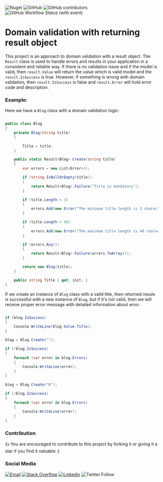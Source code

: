 ![Nuget](https://img.shields.io/nuget/v/DomainValidation.NET)
![GitHub](https://img.shields.io/github/license/ipazooki/DomainValidation)
![GitHub contributors](https://img.shields.io/github/contributors/ipazooki/DomainValidation)
![GitHub Workflow Status (with event)](https://img.shields.io/github/actions/workflow/status/ipazooki/DomainValidation/dotnet.yml)

# Domain validation with returning result object

This project is an approach to domain validation with a result object. The `Result` class is used to handle errors and results in your application in a consistent and reliable way. If there is no validation issue and if the model is valid, then `result.Value` will return the value which is valid model and the `result.IsSuccess` is true. However, if something is wrong with domain validation, then `result.IsSuccess` is false and `result.Error` will hold error code and description. 

### Example:

Here we have a `Blog` class with a domain validation logic:

```csharp

public class Blog
{
    private Blog(string title)
    {

        Title = title;
    }

    public static Result<Blog> Create(string title)
    {
        var errors = new List<Error>();

        if (string.IsNullOrEmpty(title))
        {
            return Result<Blog>.Failure("Title is mandatory");
        }

        if (title.Length < 3)
        {
            errors.Add(new Error("The minimum title length is 3 character"));
        }

        if (title.Length > 40)
        {
            errors.Add(new Error("The maximum title length is 40 character"));
        }

        if (errors.Any())
        {
            return Result<Blog>.Failure(errors.ToArray());
        }

        return new Blog(title);
    }

    public string Title { get; init; }
}

```

If we create an instance of `Blog` class with a valid title, then returned resule is successful with a new instance of `Blog`, but if it's not valid, then we will receive proper error message with detailed information about error.

```csharp

if (blog.IsSuccess)
{
    Console.WriteLine(blog.Value.Title);
}

blog = Blog.Create("");

if (!blog.IsSuccess)
{
    foreach (var error in blog.Errors)
    {
        Console.WriteLine(error);
    }
}

blog = Blog.Create("B");

if (!blog.IsSuccess)
{
    foreach (var error in blog.Errors)
    {
        Console.WriteLine(error);
    }
}

```

### Contribution
👍 You are encouraged to contribute to this project by forking it or giving it a star if you find it valuable :)

### Social Media

[![Email](https://img.shields.io/badge/Email-gray?logo=gmail&style=flat-square)](mailto:ipazooki@gmail.com)
[![Stack Overflow](https://img.shields.io/badge/Stackoverflow-gray?logo=stackoverflow&style=flat-square)](https://stackoverflow.com/users/1424065/mrp)
[![Linkedin](https://img.shields.io/badge/-LinkedIn-blue?style=flat-square&logo=Linkedin&logoColor=white&link=https://www.linkedin.com/in/pazooki)](https://www.linkedin.com/in/pazooki/)
![Twitter Follow](https://img.shields.io/twitter/follow/ipazooki)